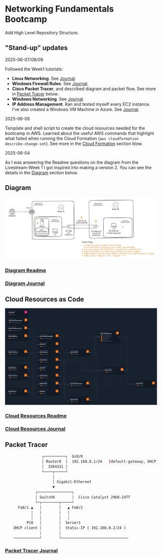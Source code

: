 # Networking Fundamentals Bootcamp

Add High Level Repository Structure.

## "Stand-up" updates

2025-06-07/08/09

Followed the Week1 tutorials:

- **Linux Networking**. See [Journal](projects/week1/linux_networking/JOURNAL.md).
- **Windows Firewall Rules**. See [Journal](projects/week1/windows_firewall_rules/JOURNAL.md).
- **Cisco Packet Tracer**, and described diagram and packet flow. See more in
[Packet Tracer](#packet-tracer) below.
- **Windows Networking**. See [Journal](projects/week1/windows_networking/JOURNAL.md).
- **IP Address Management**. Ran and tested myself every EC2 instance. I've also
created a Windows VM Machine in Azure. See [Journal](projects/week1/ip_address_management/JOURNAL.md).

2025-06-06

Template and shell script to create the cloud resources needed for the bootcamp
in AWS. Learned about the useful AWS commands that highlight what failed when
running the Cloud Formation (`aws cloudformation describe-change-set`).
See more in the [Cloud Formation](#cloud-resources-as-code) section blow.

2025-06-04

As I was answering the Readme questions on the diagram from the Livestream-Week
1 I got inspired into making a version 2. You can see the details in the
[Diagram](#diagram) section below.

## Diagram

![Technical Diagram](projects/week1/diagramming/assets/improved_diagram.png)

### [Diagram Readme](projects/week1/diagramming/README.md)

### [Diagram Journal](projects/week1/diagramming/JOURNAL.md)

## Cloud Resources as Code

![AWS Infra Composer](projects/week1/env_automation/assets/aws_infra_composer.png)

### [Cloud Resources Readme](projects/week1/env_automation/README.md)

### [Cloud Resources Journal](projects/week1/env_automation/JOURNAL.md)

## Packet Tracer

```sh
                 ┌──────────┐  Gi0/0
                 │ Router0  │  192.168.0.1/24   (default-gateway, DHCP)
                 │  ISR4331 │
                 └────┬─────┘
                      │
                      │ Gigabit-Ethernet
                      ▼
              ┌────────────────┐
              │ Switch0        │  Cisco Catalyst 2960-24TT
              └─┬────────┬─────┘
      Fa0/1 ▲   │        │   ▲ Fa0/2
            │   │        │   │
            │   │        │   │
          PC0   │        │  Server1
    DHCP client │        │  Static-IP ( 192.168.0.2/24 )
                │        │
    ────────────┘        └───────────────────────────────
```

### [Packet Tracer Journal](projects/week1/packet_tracer/JOURNAL.md)
